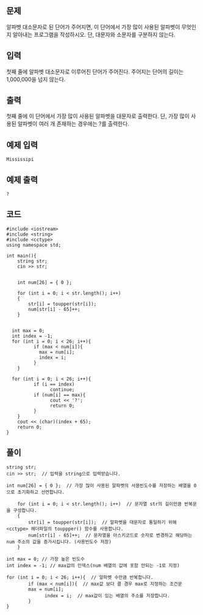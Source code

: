 ## 문제 
알파벳 대소문자로 된 단어가 주어지면, 이 단어에서 가장 많이 사용된 알파벳이 무엇인지 알아내는 프로그램을 작성하시오. 단, 대문자와 소문자를 구분하지 않는다.
## 입력
첫째 줄에 알파벳 대소문자로 이루어진 단어가 주어진다. 주어지는 단어의 길이는 1,000,000을 넘지 않는다.


## 출력
첫째 줄에 이 단어에서 가장 많이 사용된 알파벳을 대문자로 출력한다. 단, 가장 많이 사용된 알파벳이 여러 개 존재하는 경우에는 ?를 출력한다.


## 예제 입력 
```
Mississipi
```

## 예제 출력  
```
?
```
## 코드
```
#include <iostream>
#include <string>
#include <cctype>
using namespace std;

int main(){
	string str;
	cin >> str;


	int num[26] = { 0 };

	for (int i = 0; i < str.length(); i++)
	{
		str[i] = toupper(str[i]); 
		num[str[i] - 65]++; 
	}


  int max = 0; 
  int index = -1; 
  for (int i = 0; i < 26; i++){
		  if (max < num[i]){
			max = num[i];
			index = i;
		  }
	}

  for (int i = 0; i < 26; i++){
		  if (i == index)
			    continue;
		  if (num[i] == max){
			    cout << '?';
			    return 0;
		  }
	}
	cout << (char)(index + 65);
	return 0;
}
```
## 풀이
```
string str;
cin >> str;  // 입력을 string으로 입력받습니다.

int num[26] = { 0 };  // 가장 많이 사용된 알파벳의 사용빈도수를 저장하는 배열을 0으로 초기화하고 선언합니다.
```
```
	for (int i = 0; i < str.length(); i++)  // 문자열 str의 길이만큼 반복문을 구성합니다.
	{
		str[i] = toupper(str[i]);  // 알파벳을 대문자로 통일하기 위해 <cctype> 헤더파일의 touppper() 함수를 사용합니다.
		num[str[i] - 65]++;  // 문자열을 아스키코드로 숫자로 변경하고 해당하는 num 주소의 값을 증가시킵니다. (사용빈도수 저장)
	}
```
```
int max = 0; // 가장 높은 빈도수
int index = -1; // max값의 인덱스(num 배열의 값에 포함 안되는 -1로 지정)

for (int i = 0; i < 26; i++){  // 알파벳 수만큼 반복합니다.
		if (max < num[i]){  // max값 보다 클 경우 max로 지정하는 조건문
        max = num[i];
			  index = i;  // max값이 있는 배열의 주소를 저장합니다.
		}
}
```
```


